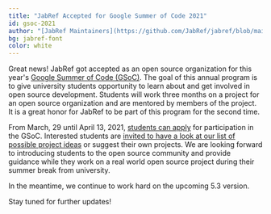 ```yaml
---
title: "JabRef Accepted for Google Summer of Code 2021"
id: gsoc-2021
author: "[JabRef Maintainers](https://github.com/JabRef/jabref/blob/main/MAINTAINERS)"
bg: jabref-font
color: white
---
```


Great news! JabRef got accepted as an open source organization for this year's [Google Summer of Code (GSoC)](https://summerofcode.withgoogle.com/).
The goal of this annual program is to give university students opportunity to learn about and get involved in open source development.
Students will work three months on a project for an open source organization and are mentored by members of the project.
It is a great honor for JabRef to be part of this program for the second time.

From March, 29 until April 13, 2021, [students can apply](https://summerofcode.withgoogle.com/organizations/5278426606338048/) for participation in the GSoC.
Interested students are [invited to have a look at our list of possible project ideas](http://www.jabref.org/GSoC2021.html) or suggest their own projects.
We are looking forward to introducing students to the open source community and provide guidance while they work on a real world open source project during their summer break from university.

In the meantime, we continue to work hard on the upcoming 5.3 version.

Stay tuned for further updates!
